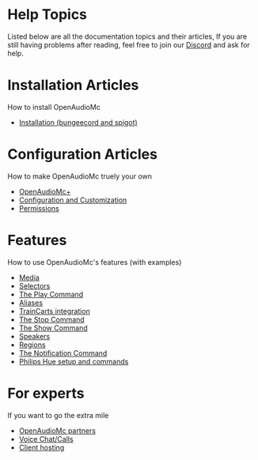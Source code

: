 # Help Topics
Listed below are all the documentation topics and their articles, If you are still having problems after reading, feel free to join our [Discord](https://discord.openaudiomc.net/) and ask for help.

# Installation Articles
How to install OpenAudioMc
- [Installation (bungeecord and spigot)](installation.md)

# Configuration Articles
How to make OpenAudioMc truely your own
- [OpenAudioMc+](OpenAudioMc+.md)
- [Configuration and Customization](configuration.md)
- [Permissions](permissions.md)

# Features
How to use OpenAudioMc's features (with examples)
- [Media](media.md)
- [Selectors](selectors.md)
- [The Play Command](play.md)
- [Aliases](alias.md)
- [TrainCarts integration](traincarts.md)
- [The Stop Command](stop.md)
- [The Show Command](show.md)
- [Speakers](speakers.md)
- [Regions](regions.md)
- [The Notification Command](notifications.md)
- [Philips Hue setup and commands](hue.md)
 
# For experts
If you want to go the extra mile
- [OpenAudioMc partners](partners.md)
- [Voice Chat/Calls](voicechat.md)
- [Client hosting](client.md)
 